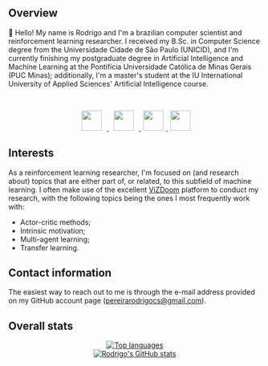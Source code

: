 ## Overview

:wave: Hello! My name is Rodrigo and I'm a brazilian computer scientist and reinforcement learning researcher. I received my B.Sc. in Computer Science degree from the Universidade Cidade de São Paulo (UNICID), and I'm currently finishing my postgraduate degree in Artificial Intelligence and Machine Learning at the Pontifícia Universidade Católica de Minas Gerais (PUC Minas); additionally, I'm a master's student at the IU International University of Applied Sciences' Artificial Intelligence course.

<br>

<p align="center">
  <a href="mailto:pereirarodrigocs@gmail.com">
     <img src="https://upload.wikimedia.org/wikipedia/commons/thumb/7/7e/Gmail_icon_%282020%29.svg/512px-Gmail_icon_%282020%29.svg.png" hspace="10" width=40 height=40>
  </a>
  <a href="https://www.linkedin.com/in/rpereiracruz/">
     <img src="https://cdn-icons-png.flaticon.com/512/174/174857.png" hspace="10" width=40 height=40>
  </a>
  <a href="https://www.kaggle.com/rpereiracruz">
    <img src="https://cdn4.iconfinder.com/data/icons/logos-and-brands/512/189_Kaggle_logo_logos-512.png" hspace="5" width=40 height=40>
  </a>
  <a href="https://pereirarodrigo.github.io/">
    <img src="https://encrypted-tbn0.gstatic.com/images?q=tbn:ANd9GcQ6zUopbuMb9KgoLezV5VhnaA0G6bAVNYPjaB7-rSSrqirdjW9t4BGmZIap0N2j7kCT3vs&usqp=CAU" hspace="5" width=40 height=40>
  </a>
</p>

## Interests

As a reinforcement learning researcher, I'm focused on (and research about) topics that are either part of, or related, to this subfield of machine learning. I often make use of the excellent [ViZDoom](https://github.com/mwydmuch/ViZDoom) platform to conduct my research, with the following topics being the ones I most frequently work with:

* Actor-critic methods;
* Intrinsic motivation;
* Multi-agent learning;
* Transfer learning. 

## Contact information

The easiest way to reach out to me is through the e-mail address provided on my GitHub account page (pereirarodrigocs@gmail.com).

## Overall stats

<div align="center">
  
  [![Top languages](https://github-readme-stats.vercel.app/api/top-langs/?username=pereirarodrigo&hide=html,css&layout=compact)](https://github.com/pereirarodrigo/github-readme-stats)
  <br>
  [![Rodrigo's GitHub stats](https://github-readme-stats.vercel.app/api?username=pereirarodrigo&show_icons=true)](https://github.com/anuraghazra/github-readme-stats)

</div>
